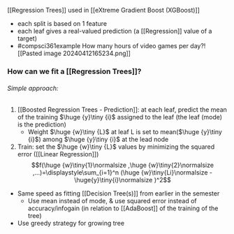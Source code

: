 [[Regression Trees]] used in [[eXtreme Gradient Boost (XGBoost)]]
- each split is based on 1 feature
- each leaf gives a real-valued prediction (a [[Regression]] value of a target)
- #compsci361example How many hours of video games per day?![[Pasted image 20240412165234.png]]

### How can we fit a [[Regression Trees]]?
###### Simple approach:
1. [[Boosted Regression Trees - Prediction]]: at each leaf, predict the mean of the training $\huge {y}\tiny {i}$ assigned to the leaf (the leaf (mode) is the prediction)
	- Weight $\huge {w}\tiny {L}$ at leaf L is set to mean($\huge {y}\tiny {i}$) among $\huge {y}\tiny {i}$ at the lead node
2. Train: set the $\huge {w}\tiny {L}$ values by minimizing the squared error ([[Linear Regression]])
$$f(\huge {w}\tiny{1}\normalsize ,\huge {w}\tiny{2}\normalsize ,...)=\displaystyle\sum_{i=1}^n (\huge {w}\tiny{Li}\normalsize - \huge{y}\tiny{i}\normalsize )^2$$
- Same speed as fitting [[Decision Tree(s)]] from earlier in the semester
	- Use mean instead of mode, & use squared error instead of accuracy/infogain (in relation to [[AdaBoost]] of the training of the tree)
- Use greedy strategy for growing tree